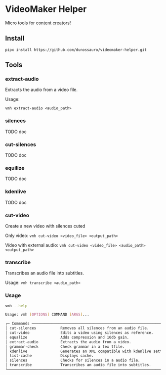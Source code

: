 # VideoMaker Helper

Micro tools for content creators!


## Install

`pipx install https://github.com/dunossauro/videomaker-helper.git`


## Tools

### extract-audio

Extracts the audio from a video file.

Usage:

`vmh extract-audio <audio_path>`

### silences

TODO doc

### cut-silences

TODO doc

### equilize

TODO doc

### kdenlive

TODO doc

### cut-video

Create a new video with silences cuted

Only video:
`vmh cut-video <video_file> <output_path>`

Vídeo with external audio:
`vmh cut-video <video_file> <audio_path> <output_path>`

### transcribe

Transcribes an audio file into subtitles.

Usage:
`vmh transcribe <audio_path>`


### Usage

```bash
vmh --help

Usage: vmh [OPTIONS] COMMAND [ARGS]...

╭─ Commands ──────────────────────────────────────────────────────────────────╮
│ cut-silences           Removes all silences from an audio file.             │
│ cut-video              Edits a video using silences as reference.           │
│ equalize               Adds compression and 10db gain.                      │
│ extract-audio          Extracts the audio from a video.                     │
│ grammar-check          Check grammar in a tex tfile.                        │
│ kdenlive               Generates an XML compatible with kdenlive settings.  │
│ list-cache             Displays cache.                                      │
│ silences               Checks for silences in a audio file.                 │
│ transcribe             Transcribes an audio file into subtitles.            │
╰─────────────────────────────────────────────────────────────────────────────╯
```
